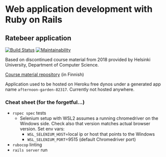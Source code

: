 # Web application development with Ruby on Rails
## Ratebeer application
[![Build Status](https://app.travis-ci.com/mtuomiko/wadror-ratebeer.svg?branch=master)](https://app.travis-ci.com/mtuomiko/wadror-ratebeer)
[![Maintainability](https://api.codeclimate.com/v1/badges/13d035f0d56b93d83c4d/maintainability)](https://codeclimate.com/github/mtuomiko/wadror-ratebeer/maintainability)

Based on discontinued course material from 2018 provided by Helsinki University, Department of Computer Science.

[Course material repository](https://github.com/mluukkai/WebPalvelinohjelmointi2018) (in Finnish)

Application used to be hosted on Heroku free dynos under a generated app name `afternoon-garden-82317`. Currently not hosted anywhere.

### Cheat sheet (for the forgetful...)

* `rspec spec` tests
  * Selenium setup with WSL2 assumes a running chromedriver on the Windows side. Check also that version matches actual browser version. Set env vars:
    * `WSL_SELENIUM_HOST`=local ip or host that points to the Windows
    * `WSL_SELENIUM_PORT`=9515 (default Chromedriver port)
* `rubocop` linting
* `rails server` run
